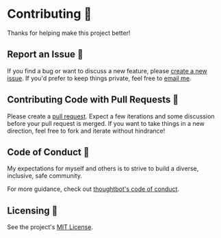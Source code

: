 # Contributing 👫

Thanks for helping make this project better!

## Report an Issue 🐛

If you find a bug or want to discuss a new feature, please [create a new issue](https://github.com/tatethurston/protoscript/issues). If you'd prefer to keep things private, feel free to [email me](mailto:tatethurston@gmail.com?subject=protoscript).

## Contributing Code with Pull Requests 🎁

Please create a [pull request](https://github.com/tatethurston/protoscript/pulls). Expect a few iterations and some discussion before your pull request is merged. If you want to take things in a new direction, feel free to fork and iterate without hindrance!

## Code of Conduct 🧐

My expectations for myself and others is to strive to build a diverse, inclusive, safe community.

For more guidance, check out [thoughtbot's code of conduct](https://thoughtbot.com/open-source-code-of-conduct).

## Licensing 📃

See the project's [MIT License](https://github.com/tatethurston/protoscript/blob/main/LICENSE).
